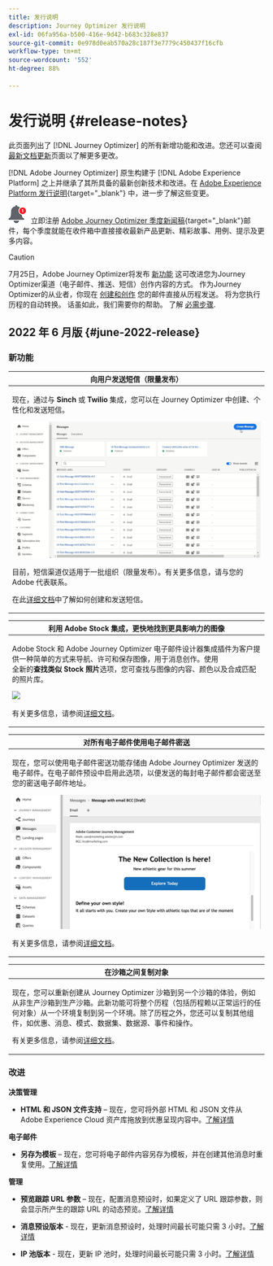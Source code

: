 ```yaml
---
title: 发行说明
description: Journey Optimizer 发行说明
exl-id: 06fa956a-b500-416e-9d42-b683c328e837
source-git-commit: 0e978d0eab570a28c187f3e7779c450437f16cfb
workflow-type: tm+mt
source-wordcount: '552'
ht-degree: 88%

---
```


# 发行说明 {#release-notes}

此页面列出了 [!DNL Journey Optimizer] 的所有新增功能和改进。您还可以查阅[最新文档更新](documentation-updates.md)页面以了解更多更改。

[!DNL Adobe Journey Optimizer] 原生构建于 [!DNL Adobe Experience Platform] 之上并继承了其所具备的最新创新技术和改进。在 [Adobe Experience Platform 发行说明](https://experienceleague.adobe.com/docs/experience-platform/release-notes/latest.html?lang=zh-Hans){target=&quot;_blank&quot;} 中，进一步了解这些变更。

![新闻稿](../assets/do-not-localize/nl-icon.png) 立即注册 [Adobe Journey Optimizer 季度新闻稿](https://www.adobe.com/subscription/Adobe_Journey_Optimizer_NL.html){target=&quot;_blank&quot;}邮件，每个季度就能在收件箱中直接接收最新产品更新、精彩故事、用例、提示及更多内容。

>[!CAUTION]
>
>7月25日，Adobe Journey Optimizer将发布 [新功能](../rn/inline-messages.md) 这可改进您为Journey Optimizer渠道（电子邮件、推送、短信）创作内容的方式。 作为Journey Optimizer的从业者，你现在 [创建和创作](../messages/get-started-content.md) 您的邮件直接从历程发送。 将为您执行历程的自动转换。 话虽如此，我们需要你的帮助。 了解 [必需步骤](../rn/inline-messages-steps.md).

## 2022 年 6 月版 {#june-2022-release}

### 新功能

<table>
<thead>
<tr>
<th><strong>向用户发送短信（限量发布）</strong><br/></th>
</tr>
</thead>
<tbody>
<tr>
<td>
<p>现在，通过与 <b>Sinch</b> 或 <b>Twilio</b> 集成，您可以在 Journey Optimizer 中创建、个性化和发送短信。</p>
<img src="assets/do-not-localize/SMS.gif"/>
<p>目前，短信渠道仅适用于一批组织（限量发布）。有关更多信息，请与您的 Adobe 代表联系。</p>
<p>在此<a href="../messages/create-sms.md">详细文档</a>中了解如何创建和发送短信。</p>
</td>
</tr>
</tbody>
</table>


<table>
<thead>
<tr>
<th><strong>利用 Adobe Stock 集成，更快地找到更具影响力的图像</strong><br/></th>
</tr>
</thead>
<tbody>
<tr>
<td>
<p>Adobe Stock 和 Adobe Journey Optimizer 电子邮件设计器集成插件为客户提供一种简单的方式来导航、许可和保存图像，用于消息创作。使用</br>全新的<b>查找类似 Stock 照片</b>选项，您可查找与图像的内容、颜色以及合成匹配的照片库。 </p>
<img src="assets/do-not-localize/stock-rn.gif"/>
<p>有关更多信息，请参阅<a href="../design/stock.md">详细文档</a>。</p>
</td>
</tr>
</tbody>
</table>

<table>
<thead>
<tr>
<th><strong>对所有电子邮件使用电子邮件密送</strong><br/></th>
</tr>
</thead>
<tbody>
<tr>
<td>
<p>现在，您可以使用电子邮件密送功能存储由 Adobe Journey Optimizer 发送的电子邮件。在电子邮件预设中启用此选项，以便发送的每封电子邮件都会密送至您的密送电子邮件地址。</p>
<img src="assets/do-not-localize/bcc-rn.gif"/>
<p>有关更多信息，请参阅<a href="../configuration/bcc-email.md">详细文档</a>。</p>
</td>
</tr>
</tbody>
</table>

<!--<table>
<thead>
<tr>
<th><strong>Automatically use the best performing offer in your decisions</strong><br/></th>
</tr>
</thead>
<tbody>
<tr>
<td>
<p>You can now use personalized optimization model systems in Decision Management. This new type of model allows you to optimize and personalize offers based on segments and offer performance.</p>
<p>The use of personalized optimization AI models is currently restricted to selected users, and will be deployed to all environments in a future release.</p>
<img src="assets/do-not-localize/ai-ranking.gif"/>
<p>For more information, refer to the <a href="../offers/ranking/personalized-optimization-model.md">detailed documentation</a>.</p>
</td>
</tr>
</tbody>
</table>-->

<table>
<thead>
<tr>
<th><strong>在沙箱之间复制对象</strong><br/></th>
</tr>
</thead>
<tbody>
<tr>
<td>
<p>现在，您可以重新创建从 Journey Optimizer 沙箱到另一个沙箱的体验，例如从非生产沙箱到生产沙箱。此新功能可将整个历程（包括历程赖以正常运行的任何对象）从一个环境复制到另一个环境。除了历程之外，您还可以复制其他组件，如优惠、消息、模式、数据集、数据源、事件和操作。</p>
<p>有关更多信息，请参阅<a href="../building-journeys/copy-to-sandbox.md">详细文档</a>。
</td>
</tr>
</tbody>
</table>

<!--table>
<thead>
<tr>
<th><strong>Dynamic Expression Builder</strong><br/></th>
</tr>
</thead>
<tbody>
<tr>
<td>
<p>You can now create conditional content blocks across different authoring services to personalize your content. In addition to the Personalization Expression Library, the Expression editor provides a new Conditional Rule Builder to help you design and save your content blocks.</p>
<p>For more information, refer to the <a href="../building-journeys/read-segment.md#configuring-segment-trigger-activity">detailed documentation</a>.
</td>
</tr>
</tbody>
</table-->


### 改进

**决策管理**

* **HTML 和 JSON 文件支持** – 现在，您可将外部 HTML 和 JSON 文件从 Adobe Experience Cloud 资产库拖放到优惠呈现内容中。[了解详情](../offers/offer-library/add-representations.md#html-json)


**电子邮件**

* **另存为模板** – 现在，您可将电子邮件内容另存为模板，并在创建其他消息时重复使用。[了解详情](../design/email-templates.md)

<!--
**Journeys**

* **Ending a journey** - In the journey canvas, the **End** activity has been removed from the palette. End tags are now added by default at the end of each path and cannot be removed. This improvement allows better reporting of where a customer dropped out of the journey, without any action from the user.

-->

**管理**

<!--* **Allowed list in the UI** - You can now use the Journey Optimizer user interface to add new email addresses or domains to the allowed list.-->

* **预览跟踪 URL 参数** – 现在，配置消息预设时，如果定义了 URL 跟踪参数，则会显示所产生的跟踪 URL 的动态预览。[了解详情](../configuration/email-settings.md#url-tracking)

* **消息预设版本** - 现在，更新消息预设时，处理时间最长可能只需 3 小时。[了解详情](../configuration/message-presets.md#edit-message-preset)

* **IP 池版本** - 现在，更新 IP 池时，处理时间最长可能只需 3 小时。[了解详情](../configuration/ip-pools.md#edit-ip-pool)

<!--* **Personalize tracking URL parameters** - You can now use the Expression editor to configure URL tracking parameters in your message presets. [Learn more](../configuration/email-settings.md#url-tracking)-->

<!--
**Reporting**

* **Performance measurement** - A new **Reporting** tab is now available in the Administration > Configurations menu to set up reporting data sources.
-->
